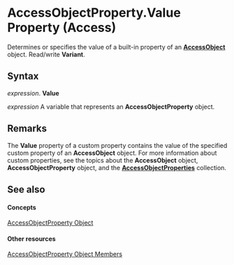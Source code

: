 
# AccessObjectProperty.Value Property (Access)

Determines or specifies the value of a built-in property of an  **[AccessObject](8a770b33-5bff-120a-6707-ca214ee5ced3.md)** object. Read/write **Variant**.


## Syntax

 _expression_. **Value**

 _expression_ A variable that represents an **AccessObjectProperty** object.


## Remarks

The  **Value** property of a custom property contains the value of the specified custom property of an **AccessObject** object. For more information about custom properties, see the topics about the **AccessObject** object, **AccessObjectProperty** object, and the **[AccessObjectProperties](2df86891-6038-d147-2a32-f1c77b841067.md)** collection.


## See also


#### Concepts


[AccessObjectProperty Object](b1a44d34-8ca1-af7d-1878-f2c14fb481f7.md)
#### Other resources


[AccessObjectProperty Object Members](da6c2072-8cf1-7a98-c62a-d559eb3d381d.md)
